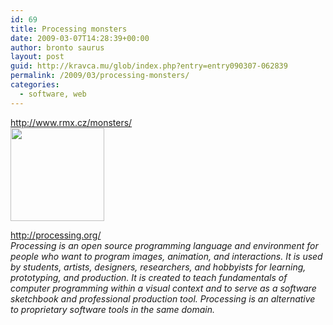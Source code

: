 ```yaml
---
id: 69
title: Processing monsters
date: 2009-03-07T14:28:39+00:00
author: bronto saurus
layout: post
guid: http://kravca.mu/glob/index.php?entry=entry090307-062839
permalink: /2009/03/processing-monsters/
categories:
  - software, web
---
```

<a href="http://www.rmx.cz/monsters/" target="_blank" >http://www.rmx.cz/monsters/</a>  
<img src="http://www.rmx.cz/monsters/emotional_monster.gif" width="150" height="149" border="0" alt="" />

<a href="http://processing.org/" target="_blank" >http://processing.org/</a>  
_Processing is an open source programming language and environment for people who want to program images, animation, and interactions. It is used by students, artists, designers, researchers, and hobbyists for learning, prototyping, and production. It is created to teach fundamentals of computer programming within a visual context and to serve as a software sketchbook and professional production tool. Processing is an alternative to proprietary software tools in the same domain._